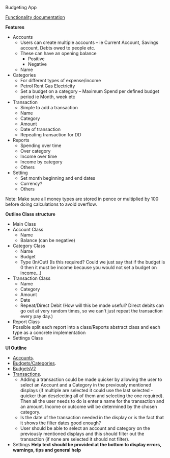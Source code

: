 Budgeting App

[Functionality documentation](https://docs.google.com/document/d/1RIt_p-aMQdtPR8qCvrFNYWUT6CQIoybyYI8XnQ4uuQg/edit#)

**Features**
* Accounts
    * Users can create multiple accounts – ie Current Account, Savings account, Debts owed to people etc.
    * These can have an opening balance
        * Positive
        * Negative
    * Name
* Categories
    * For different types of expense/income
    * Petrol Rent Gas Electricity
    * Set a budget on a category – Maximum Spend per defined budget period ie Month, week etc
* Transaction
    * Simple to add a transaction
    * Name
    * Category
    * Amount
    * Date of transaction
    * Repeating transaction for DD
* Reports
    * Spending over time
    * Over category
    * Income over time
    * Income by category
    * Others
* Setting
    * Set month beginning and end dates
    * Currency?
    * Others

Note: Make sure all money types are stored in pence or multiplied by 100 before doing calculations to avoid overflow.


**Outline Class structure**
* Main Class
* Account Class
    * Name
    * Balance (can be negative)
* Category Class
    * Name
    * Budget
    * Type (In/Out) (Is this required? Could we just say that if the budget is 0 then it must be income because you would not set a budget on income...)
* Transaction Class
    * Name
    * Category
    * Amount
    * Date
    * Repeat/Direct Debit (How will this be made useful? Direct debits can go out at very random times, so we can't just repeat the transaction every pay day.)
* Report Class   
    Possible split each report into a class/Reports abstract class and each type as a concrete implementation
* Settings Class


**UI Outline**
* [Accounts](https://docs.google.com/drawings/d/1tuL8VGgVeqM04PrUxh6Po6BIvPMAYP7S-Y7Ed7Q5Fc8/edit).
* [Budgets/Categories](https://docs.google.com/drawings/d/1RM5IkOOLDjHiFRMeZ7rex5PEmfDqakSZkj_XsONUcpQ/edit).
* [BudgetsV2](https://docs.google.com/drawings/d/1Q-dyiVXUnaEccuY-9pT-EA3VtoAnp3Y4ey0yWvxfnHA/edit)
* [Transactions](https://docs.google.com/drawings/d/156GGZiG44f8jHVfh2B33xfX2A6DHN5jDbkkrabknmfg/edit).
    * Adding a transaction could be made quicker by allowing the user to select an Account and a Category in the previously mentioned displays (if multiple are selected it could use the last selected - quicker than deselecting all of them and selecting the one required). Then all the user needs to do is enter a name for the transaction and an amount. Income or outcome will be determined by the chosen category.
    * Is the date of the transaction needed in the display or is the fact that it shows the filter dates good enough?
    * User should be able to select an account and category on the previously mentioned displays and this should filter out the transaction (if none are selected it should not filter).
* Settings
**Help text should be provided at the bottom to display errors, warnings, tips and general help**
